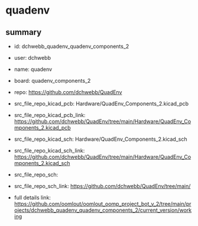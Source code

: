 # quadenv
 
## summary 
* id: dchwebb_quadenv_quadenv_components_2
* user: dchwebb
* name: quadenv
* board: quadenv_components_2
* repo: https://github.com/dchwebb/QuadEnv
* src_file_repo_kicad_pcb: Hardware/QuadEnv_Components_2.kicad_pcb
* src_file_repo_kicad_pcb_link: https://github.com/dchwebb/QuadEnv/tree/main/Hardware/QuadEnv_Components_2.kicad_pcb
* src_file_repo_kicad_sch: Hardware/QuadEnv_Components_2.kicad_sch
* src_file_repo_kicad_sch_link: https://github.com/dchwebb/QuadEnv/tree/main/Hardware/QuadEnv_Components_2.kicad_sch

* src_file_repo_sch: 
* src_file_repo_sch_link: https://github.com/dchwebb/QuadEnv/tree/main/
* full details link: https://github.com/oomlout/oomlout_oomp_project_bot_v_2/tree/main/projects/dchwebb_quadenv_quadenv_components_2/current_version/working  







